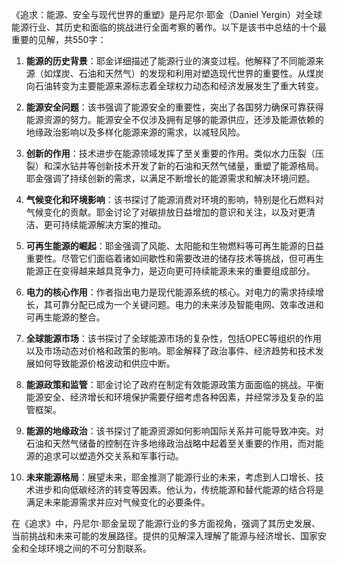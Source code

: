 《追求：能源、安全与现代世界的重塑》是丹尼尔·耶金（Daniel Yergin）对全球能源行业、其历史和面临的挑战进行全面考察的著作。以下是该书中总结的十个最重要的见解，共550字：

1. **能源的历史背景**：耶金详细描述了能源行业的演变过程。他解释了不同能源来源（如煤炭、石油和天然气）的发现和利用对塑造现代世界的重要性。从煤炭向石油转变为主要能源来源标志着全球权力动态和经济发展发生了重大转变。

2. **能源安全问题**：该书强调了能源安全的重要性，突出了各国努力确保可靠获得能源资源的努力。能源安全不仅涉及拥有足够的能源供应，还涉及能源依赖的地缘政治影响以及多样化能源来源的需求，以减轻风险。

3. **创新的作用**：技术进步在能源领域发挥了至关重要的作用。类似水力压裂（压裂）和深水钻井等创新技术开发了新的石油和天然气储量，重塑了能源格局。耶金强调了持续创新的需求，以满足不断增长的能源需求和解决环境问题。

4. **气候变化和环境影响**：该书探讨了能源消费对环境的影响，特别是化石燃料对气候变化的贡献。耶金讨论了对碳排放日益增加的意识和关注，以及对更清洁、更可持续能源解决方案的推动。

5. **可再生能源的崛起**：耶金强调了风能、太阳能和生物燃料等可再生能源的日益重要性。尽管它们面临着诸如间歇性和需要改进的储存技术等挑战，但可再生能源正在变得越来越具竞争力，是迈向更可持续能源未来的重要组成部分。

6. **电力的核心作用**：作者指出电力是现代能源系统的核心。对电力的需求持续增长，其可靠分配已成为一个关键问题。电力的未来涉及智能电网、效率改进和可再生能源的整合。

7. **全球能源市场**：该书探讨了全球能源市场的复杂性，包括OPEC等组织的作用以及市场动态对价格和政策的影响。耶金解释了政治事件、经济趋势和技术发展如何导致能源价格波动和供应中断。

8. **能源政策和监管**：耶金讨论了政府在制定有效能源政策方面面临的挑战。平衡能源安全、经济增长和环境保护需要仔细考虑各种因素，并经常涉及复杂的监管框架。

9. **能源的地缘政治**：该书探讨了能源资源如何影响国际关系并可能导致冲突。对石油和天然气储备的控制在许多地缘政治战略中起着至关重要的作用，而对能源的追求可以塑造外交关系和军事行动。

10. **未来能源格局**：展望未来，耶金推测了能源行业的未来，考虑到人口增长、技术进步和向低碳经济的转变等因素。他认为，传统能源和替代能源的结合将是满足未来能源需求并应对气候变化的必要条件。

在《追求》中，丹尼尔·耶金呈现了能源行业的多方面视角，强调了其历史发展、当前挑战和未来可能的发展路径。提供的见解深入理解了能源与经济增长、国家安全和全球环境之间的不可分割联系。
